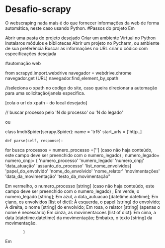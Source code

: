 # Desafio-scrapy
O webscraping nada mais é do que fornecer informações da web de forma automática, neste caso usando Python.
#Passos do projeto
Em


Abrir uma pasta do projeto desejado
Criar um ambiente Virtual no Python
Instalaros módulos e bibliotecas
Abrir um projeto no Pycharm, ou ambiente de sua preferência
Buscar as informações no URL 
criar o códico com especificações desejada

#automação web

from scrapyd.import.webdrive
navegador = webdrive.chrome
navegador.get (URL)
navegador.find_element_by_xpath

//seleciona o xpath no codigo do site, caso queira direcionar a automação para uma solicitação/janela específica.

[cola o url do xpath - do local desejado]

// buscar processo pelo 'N do processo' ou 'N do legado'


ou



class ImdbSpider(scrapy.Spider):
    name = 'trf5'
    start_urls = ['http..]

    def parse(self, response):

for busca processos =
numero_processo =['']
(caso não haja conteúdo, este campo deve ser preenchido com o numero_legado) ;
numero_legado= 
numero_cnpj=
{
'numero_processo'
'numero_legado'
'numero_cnpj'
'data_atuação'
'assunto_do_processo'
'list_nome_envolvidos]
'papel_do_envolvido'
'nome_do_envolvido'
'nome_relator'
'movimentações'
'data_da_movimentação'
'testo_da_movimentação"

Em vermelho, o numero_processo [string] (caso não haja conteúdo, este campo deve ser preenchido com o numero_legado) ;
Em verde, o numero_legado [string];
Em azul, a data_autuacao [datetime.datetime];
Em ciano, os envolvidos [list of dict]:
À esquerda, o papel [string] do envolvido;
À direita, o nome [string] do envolvido;
Em rosa, o relator [string] (apenas o nome é necessário)
Em cinza, as movimentacoes [list of dict]:
Em cima, a data [datetime.datetime] da movimentação;
Embaixo, o texto [string] da movimentação.



            }

Em

